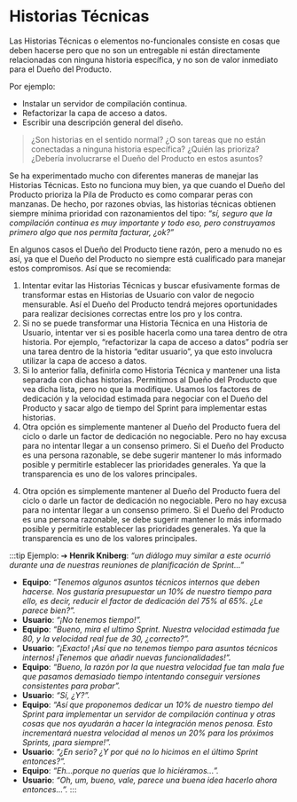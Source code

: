 # Historias Técnicas

Las Historias Técnicas o elementos no-funcionales consiste en cosas que deben hacerse pero que no son un entregable ni están directamente relacionadas con ninguna historia específica, y no son de valor inmediato para el Dueño del Producto.

Por ejemplo:

- Instalar un servidor de compilación continua.
- Refactorizar la capa de acceso a datos.
- Escribir una descripción general del diseño.

>¿Son historias en el sentido normal? ¿O son tareas que no están conectadas a ninguna historia específica? ¿Quién las prioriza? ¿Debería involucrarse el Dueño del Producto en estos asuntos?

Se ha experimentado mucho con diferentes maneras de manejar las Historias Técnicas. Esto no funciona muy bien, ya que cuando el Dueño del Producto prioriza la Pila de Producto es como comparar peras con manzanas. De hecho, por razones obvias, las historias técnicas obtienen siempre mínima prioridad con razonamientos del tipo: _“sí, seguro que la compilación continua es muy importante y todo eso, pero construyamos primero algo que nos permita facturar, ¿ok?”_

En algunos casos el Dueño del Producto tiene razón, pero a menudo no es así, ya que el Dueño del Producto no siempre está cualificado para manejar estos compromisos. Así que se recomienda:

1. Intentar evitar las Historias Técnicas y buscar efusivamente formas de transformar estas en Historias de Usuario con valor de negocio mensurable. Así el Dueño del Producto tendrá mejores oportunidades para realizar decisiones correctas entre los pro y los contra.
2. Si no se puede transformar una Historia Técnica en una Historia de Usuario, intentar ver si es posible hacerla como una tarea dentro de otra historia. Por ejemplo, “refactorizar la capa de acceso a datos” podría ser una tarea dentro de la historia “editar usuario”, ya que esto involucra utilizar la capa de acceso a datos.
3. Si lo anterior falla, definirla como Historia Técnica y mantener una lista separada con dichas historias. Permitimos al Dueño del Producto que vea dicha lista, pero no que la modifique. Usamos los factores de dedicación y la velocidad estimada para negociar con el Dueño del Producto y sacar algo de tiempo del Sprint para implementar estas historias.
4. Otra opción es simplemente mantener al Dueño del Producto fuera del ciclo o darle un factor de dedicación no negociable. Pero no hay excusa para no intentar llegar a un consenso primero. Si el Dueño del Producto es una persona razonable, se debe sugerir mantener lo más informado posible y
permitirle establecer las prioridades generales. Ya que la transparencia es uno de los valores principales.

4) Otra opción es simplemente mantener al Dueño del Producto fuera del ciclo
o darle un factor de dedicación no negociable. Pero no hay excusa para no
intentar llegar a un consenso primero. Si el Dueño del Producto es una
persona razonable, se debe sugerir mantener lo más informado posible y
permitirle establecer las prioridades generales. Ya que la transparencia es
uno de los valores principales.

:::tip Ejemplo:
➔ **Henrik Kniberg**: _“un diálogo muy similar a este ocurrió durante una de nuestras reuniones de planificación de Sprint...”_
- **Equipo**: _“Tenemos algunos asuntos técnicos internos que deben hacerse. Nos gustaría presupuestar un 10% de nuestro tiempo para ello, es decir, reducir el factor de dedicación del 75% al 65%. ¿Le parece bien?”._
- **Usuario**: _“¡No tenemos tiempo!”._
- **Equipo**: _“Bueno, mira el ultimo Sprint. Nuestra velocidad estimada fue 80, y la velocidad real fue de 30, ¿correcto?”._
- **Usuario**: _“¡Exacto! ¡Así que no tenemos tiempo para asuntos técnicos internos! ¡Tenemos que añadir nuevas funcionalidades!”._
- **Equipo**: _“Bueno, la razón por la que nuestra velocidad fue tan mala fue que pasamos demasiado tiempo intentando conseguir versiones consistentes para probar”._
- **Usuario**: _“Sí, ¿Y?”._
- **Equipo**: _“Así que proponemos dedicar un 10% de nuestro tiempo del Sprint para implementar un servidor de compilación continua y otras cosas que nos ayudarán a hacer la integración menos penosa. Esto incrementará nuestra velocidad al menos un 20% para los próximos Sprints, ¡para siempre!”._
- **Usuario**: _“¿En serio? ¿Y por qué no lo hicimos en el último Sprint entonces?”._
- **Equipo**: _“Eh...porque no querías que lo hiciéramos...”._
- **Usuario**: _“Oh, um, bueno, vale, parece una buena idea hacerlo ahora entonces...”._
:::
